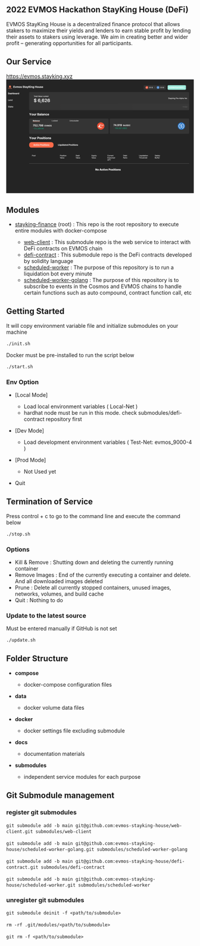 ## 2022 EVMOS Hackathon StayKing House (DeFi)


EVMOS StayKing House is a decentralized finance protocol that allows stakers to maximize their yields and lenders to earn stable profit by lending their assets to stakers using leverage. We aim in creating better and wider profit – generating opportunities for all participants.


## Our Service

  https://evmos.stayking.xyz
![img.png](img.png)


## Modules

  - [stayking-finance](https://github.com/evmos-stayking-house/stayking-finance) (root) : This repo is the root repository to execute entire modules with docker-compose

    - [web-client](https://github.com/evmos-stayking-house/web-client) : This submodule repo is the web service to interact with DeFi contracts on EVMOS chain 
    - [defi-contract](https://github.com/evmos-stayking-house/defi-contract) : This submodule repo is the DeFi contracts developed by solidity language
    - [scheduled-worker](https://github.com/evmos-stayking-house/scheduled-worker) : The purpose of this repository is to run a liquidation bot every minute
    - [scheduled-worker-golang](https://github.com/evmos-stayking-house/scheduled-worker-golang) : The purpose of this repository is to subscribe to events in the Cosmos and EVMOS chains to handle certain functions such as auto compound, contract function call, etc


## Getting Started

It will copy environment variable file and initialize submodules on your machine

```sh
./init.sh
```

Docker must be pre-installed to run the script below

```sh
./start.sh
```

### Env Option
- [Local Mode]
    - Load local environment variables ( Local-Net )
    - hardhat node must be run in this mode. check submodules/defi-contract repository first
- [Dev Mode]
    - Load development environment variables ( Test-Net: evmos_9000-4 )
- [Prod Mode]
    - Not Used yet
      
- Quit

## Termination of Service

Press control + c to go to the command line and execute the command below 

```sh
./stop.sh
```

### Options

- Kill & Remove : Shutting down and deleting the currently running container
- Remove Images : End of the currently executing a container and delete. And all downloaded images deleted
- Prune : Delete all currently stopped containers, unused images, networks, volumes, and build cache
- Quit : Nothing to do

### Update to the latest source
Must be entered manually if GitHub is not set
```sh
./update.sh
```

## Folder Structure

 - **compose**
   - docker-compose configuration files

 - **data**
   - docker volume data files

 - **docker**
   - docker settings file excluding submodule

 - **docs**
   - documentation materials

 - **submodules**
    - independent service modules for each purpose

## Git Submodule management

### register git submodules

```
git submodule add -b main git@github.com:evmos-stayking-house/web-client.git submodules/web-client

git submodule add -b main git@github.com:evmos-stayking-house/scheduled-worker-golang.git submodules/scheduled-worker-golang

git submodule add -b main git@github.com:evmos-stayking-house/defi-contract.git submodules/defi-contract

git submodule add -b main git@github.com:evmos-stayking-house/scheduled-worker.git submodules/scheduled-worker
```

### unregister git submodules

```
git submodule deinit -f <path/to/submodule>

rm -rf .git/modules/<path/to/submodule>

git rm -f <path/to/submodule>
```
